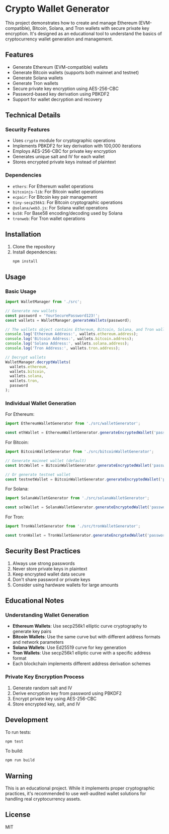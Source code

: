 # Crypto Wallet Generator

This project demonstrates how to create and manage Ethereum (EVM-compatible), Bitcoin, Solana, and Tron wallets with secure private key encryption. It's designed as an educational tool to understand the basics of cryptocurrency wallet generation and management.

## Features

- Generate Ethereum (EVM-compatible) wallets
- Generate Bitcoin wallets (supports both mainnet and testnet)
- Generate Solana wallets
- Generate Tron wallets
- Secure private key encryption using AES-256-CBC
- Password-based key derivation using PBKDF2
- Support for wallet decryption and recovery

## Technical Details

### Security Features

- Uses `crypto` module for cryptographic operations
- Implements PBKDF2 for key derivation with 100,000 iterations
- Employs AES-256-CBC for private key encryption
- Generates unique salt and IV for each wallet
- Stores encrypted private keys instead of plaintext

### Dependencies

- `ethers`: For Ethereum wallet operations
- `bitcoinjs-lib`: For Bitcoin wallet operations
- `ecpair`: For Bitcoin key pair management
- `tiny-secp256k1`: For Bitcoin cryptographic operations
- `@solana/web3.js`: For Solana wallet operations
- `bs58`: For Base58 encoding/decoding used by Solana
- `tronweb`: For Tron wallet operations

## Installation

1. Clone the repository
2. Install dependencies:
   ```bash
   npm install
   ```

## Usage

### Basic Usage

```typescript
import WalletManager from './src';

// Generate new wallets
const password = 'YourSecurePassword123!';
const wallets = WalletManager.generateWallets(password);

// The wallets object contains Ethereum, Bitcoin, Solana, and Tron wallets:
console.log('Ethereum Address:', wallets.ethereum.address);
console.log('Bitcoin Address:', wallets.bitcoin.address);
console.log('Solana Address:', wallets.solana.address);
console.log('Tron Address:', wallets.tron.address);

// Decrypt wallets
WalletManager.decryptWallets(
  wallets.ethereum, 
  wallets.bitcoin, 
  wallets.solana,
  wallets.tron,
  password
);
```

### Individual Wallet Generation

For Ethereum:
```typescript
import EthereumWalletGenerator from './src/walletGenerator';

const ethWallet = EthereumWalletGenerator.generateEncryptedWallet('password');
```

For Bitcoin:
```typescript
import BitcoinWalletGenerator from './src/bitcoinWalletGenerator';

// Generate mainnet wallet (default)
const btcWallet = BitcoinWalletGenerator.generateEncryptedWallet('password');

// Or generate testnet wallet
const testnetWallet = BitcoinWalletGenerator.generateEncryptedWallet('password', 'testnet');
```

For Solana:
```typescript
import SolanaWalletGenerator from './src/solanaWalletGenerator';

const solWallet = SolanaWalletGenerator.generateEncryptedWallet('password');
```

For Tron:
```typescript
import TronWalletGenerator from './src/tronWalletGenerator';

const tronWallet = TronWalletGenerator.generateEncryptedWallet('password');
```

## Security Best Practices

1. Always use strong passwords
2. Never store private keys in plaintext
3. Keep encrypted wallet data secure
4. Don't share password or private keys
5. Consider using hardware wallets for large amounts

## Educational Notes

### Understanding Wallet Generation

- **Ethereum Wallets**: Use secp256k1 elliptic curve cryptography to generate key pairs
- **Bitcoin Wallets**: Use the same curve but with different address formats and network parameters
- **Solana Wallets**: Use Ed25519 curve for key generation
- **Tron Wallets**: Use secp256k1 elliptic curve with a specific address format
- Each blockchain implements different address derivation schemes

### Private Key Encryption Process

1. Generate random salt and IV
2. Derive encryption key from password using PBKDF2
3. Encrypt private key using AES-256-CBC
4. Store encrypted key, salt, and IV

## Development

To run tests:
```bash
npm test
```

To build:
```bash
npm run build
```

## Warning

This is an educational project. While it implements proper cryptographic practices, it's recommended to use well-audited wallet solutions for handling real cryptocurrency assets.

## License

MIT
